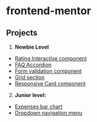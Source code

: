 # frontend-mentor


## Projects

1. **Newbie Level**
  - [Rating Interactive component](./rating-component/index.html)
  - [FAQ Accordion]()
  - [Form validation component]()
  - [Grid section]()
  - [Responsive Card component]()
 

2. **Junior level:**
  - [Expenses bar chart]()
  - [Dropdown navigation menu]()